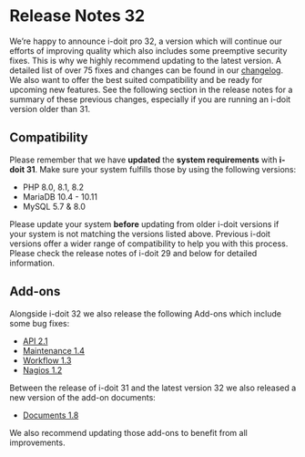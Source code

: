 # Release Notes 32

We’re happy to announce i-doit pro 32, a version which will continue our efforts of improving quality which also includes some preemptive security fixes. This is why we highly recommend updating to the latest version. A detailed list of over 75 fixes and changes can be found in our [changelog](../changelogs/changelog-32.md).
We also want to offer the best suited compatibility and be ready for upcoming new features. See the following section in the release notes for a summary of these previous changes, especially if you are running an i-doit version older than 31.

## Compatibility

Please remember that we have **updated** the **system requirements** with **i-doit 31**. Make sure your system fulfills those by using the following versions:

-   PHP 8.0, 8.1, 8.2
-   MariaDB 10.4 - 10.11
-   MySQL 5.7 & 8.0

Please update your system **before** updating from older i-doit versions if your system is not matching the versions listed above.
Previous i-doit versions offer a wider range of compatibility to help you with this process. Please check the release notes of i-doit 29 and below for detailed information.

## Add-ons

Alongside i-doit 32 we also release the following Add-ons which include some bug fixes:

-   [API 2.1](../../i-doit-pro-add-ons/api/index.md)
-   [Maintenance 1.4](../../i-doit-pro-add-ons/maintenance.md)
-   [Workflow 1.3](../../i-doit-pro-add-ons/workflow.md)
-   [Nagios 1.2](../../automation-and-integration/network-monitoring/nagios.md)

Between the release of i-doit 31 and the latest version 32 we also released a new version of the add-on documents:

-   [Documents 1.8](../../i-doit-pro-add-ons/documents/index.md)

We also recommend updating those add-ons to benefit from all improvements.
